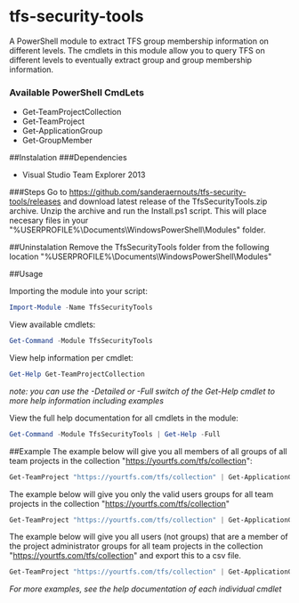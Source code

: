 # tfs-security-tools
A PowerShell module to extract TFS group membership information on different levels. The cmdlets in this module allow you to query TFS on different levels to eventually extract group and group membership information.

### Available PowerShell CmdLets
* Get-TeamProjectCollection
* Get-TeamProject
* Get-ApplicationGroup
* Get-GroupMember

##Instalation
###Dependencies
* Visual Studio Team Explorer 2013

###Steps
Go to https://github.com/sanderaernouts/tfs-security-tools/releases and download latest release of the TfsSecurityTools.zip archive. Unzip the archive and run the Install.ps1 script. This will place necesary files in your "%USERPROFILE%\Documents\WindowsPowerShell\Modules" folder.

##Uninstalation
Remove the TfsSecurityTools folder from the following location "%USERPROFILE%\Documents\WindowsPowerShell\Modules"

##Usage

Importing the module into your script:
```powershell
Import-Module -Name TfsSecurityTools
```

View available cmdlets:
```powershell
Get-Command -Module TfsSecurityTools
```

View help information per cmdlet:
```powershell
Get-Help Get-TeamProjectCollection
```

*note: you can use the -Detailed or -Full switch of the Get-Help cmdlet to more help information including examples*

View the full help documentation for all cmdlets in the module:
```powershell
Get-Command -Module TfsSecurityTools | Get-Help -Full
```

##Example
The example below will give you all members of all groups of all team projects in the collection "https://yourtfs.com/tfs/collection":
```powershell
Get-TeamProject "https://yourtfs.com/tfs/collection" | Get-ApplicationGroup | Get-GroupMember
```

The example below will give you only the valid users groups for all team projects in the collection "https://yourtfs.com/tfs/collection"
```powershell
Get-TeamProject "https://yourtfs.com/tfs/collection" | Get-ApplicationGroup -Name "*Valid User*"
```

The example below will give you all users (not groups) that are a member of the project administrator groups for all team projects in the collection "https://yourtfs.com/tfs/collection" and export this to a csv file.
```powershell
Get-TeamProject "https://yourtfs.com/tfs/collection" | Get-ApplicationGroup -Name "*Project Admin*" | Get-GroupMember -ExcludeGroups | Export-Csv "c:\tmp\export.csv"
```
*For more examples, see the help documentation of each individual cmdlet*
